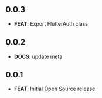 ## 0.0.3

- **FEAT**: Export FlutterAuth class

## 0.0.2

- **DOCS**: update meta
  
## 0.0.1

- **FEAT**: Initial Open Source release.
